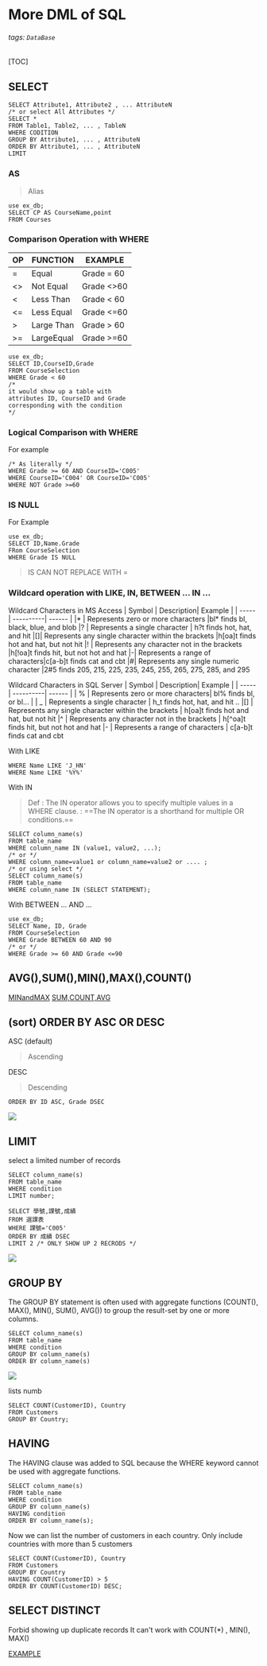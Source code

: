 # More DML of SQL
###### tags: `DataBase`
[TOC]

## SELECT
```sql=
SELECT Attribute1, Attribute2 , ... AttributeN
/* or select All Attributes */
SELECT * 
FROM Table1, Table2, ... , TableN
WHERE CODITION
GROUP BY Attribute1, ... , AttributeN
ORDER BY Attribute1, ... , AttributeN
LIMIT 
```



### AS

> Alias
```sql=
use ex_db;
SELECT CP AS CourseName,point
FROM Courses
```

### Comparison Operation with WHERE
| OP | FUNCTION  | EXAMPLE      |
| -  |  -------  | -------------|
| =  |  Equal    | Grade = 60   |
| <> | Not Equal | Grade <>60   |
| <  | Less Than | Grade < 60   |
| <= | Less Equal| Grade <=60   |
| >  | Large Than| Grade > 60   |
| >= | LargeEqual| Grade >=60   |

```sql=
use ex_db;
SELECT ID,CourseID,Grade
FROM CourseSelection
WHERE Grade < 60
/* 
it would show up a table with 
attributes ID, CourseID and Grade 
corresponding with the condition 
*/
```

### Logical Comparison with WHERE 

For example
```sql=
/* As literally */
WHERE Grade >= 60 AND CourseID='C005'
WHERE CourseID='C004' OR CourseID='C005'
WHERE NOT Grade >=60
```


### IS NULL

For Example
```sas=
use ex_db;
SELECT ID,Name.Grade
FRom CourseSelection
WHERE Grade IS NULL
```
> IS CAN NOT REPLACE WITH =


### Wildcard operation with LIKE, IN, BETWEEN ... IN ...

Wildcard Characters in MS Access
| Symbol | Description| Example |
| -----  |  ----------| ------  |
|* |	Represents zero or more characters	|bl* finds bl, black, blue, and blob
|? |    Represents a single character	    | h?t finds hot, hat, and hit
|[]|	Represents any single character within the brackets |h[oa]t finds hot and hat, but not hit
|! |   Represents any character not in the brackets	|h[!oa]t finds hit, but not hot and hat
|-| Represents a range of characters|c[a-b]t finds cat and cbt
|#|	Represents any single numeric character	|2#5 finds 205, 215, 225, 235, 245, 255, 265, 275, 285, and 295



Wildcard Characters in SQL Server
| Symbol | Description| Example |
| -----  |  ----------| ------  |
| % |	Represents zero or more characters|	bl% finds bl, or bl... |
| _ |   Represents a single character	  | h_t finds hot, hat, and hit .. 
|[] |	Represents any single character within the brackets	| h[oa]t finds hot and hat, but not hit 
|^	|   Represents any character not in the brackets | h[^oa]t finds hit, but not hot and hat
|-  |  Represents a range of characters | 	c[a-b]t finds cat and cbt



With LIKE
```sql=
WHERE Name LIKE 'J_HN'
WHERE Name LIKE '%Y%'
```
With IN
> Def
> : The IN operator allows you to specify multiple values in a WHERE clause.
> : ==The IN operator is a shorthand for multiple OR conditions.==
```sql=
SELECT column_name(s)
FROM table_name
WHERE column_name IN (value1, value2, ...);
/* or */
WHERE column_name=value1 or column_name=value2 or .... ;
/* or using select */
SELECT column_name(s)
FROM table_name
WHERE column_name IN (SELECT STATEMENT);
```

With BETWEEN ... AND ...
```sql=
use ex_db;
SELECT Name, ID, Grade
FROM CourseSelection 
WHERE Grade BETWEEN 60 AND 90 
/* or */
WHERE Grade >= 60 AND Grade <=90
```


## AVG(),SUM(),MIN(),MAX(),COUNT()

[MINandMAX](https://www.w3schools.com/sql/sql_min_max.asp)
[SUM,COUNT,AVG](https://www.w3schools.com/sql/sql_count_avg_sum.asp)

## (sort) ORDER BY ASC OR DESC


ASC (default)
> Ascending

DESC
> Descending

```sql=
ORDER BY ID ASC, Grade DSEC
```
![](https://i.imgur.com/tYINXRX.png)


## LIMIT

select a limited number of records

```sql=
SELECT column_name(s)
FROM table_name
WHERE condition
LIMIT number;
```


```sql=
SELECT 學號,課號,成績
FROM 選課表
WHERE 課號='C005'
ORDER BY 成績 DSEC
LIMIT 2 /* ONLY SHOW UP 2 RECRODS */
```
![](https://i.imgur.com/Ig4xCFO.png)


## GROUP BY
The GROUP BY statement is often used with aggregate functions (COUNT(), MAX(), MIN(), SUM(), AVG()) to group the result-set by one or more columns.

```sql=
SELECT column_name(s)
FROM table_name
WHERE condition
GROUP BY column_name(s)
ORDER BY column_name(s)
```
![](https://i.imgur.com/U1EJCc1.png)


lists numb
```sql=
SELECT COUNT(CustomerID), Country
FROM Customers
GROUP BY Country;
```

## HAVING 

The HAVING clause was added to SQL because the WHERE keyword cannot be used with aggregate functions.

```sql=
SELECT column_name(s)
FROM table_name
WHERE condition
GROUP BY column_name(s)
HAVING condition
ORDER BY column_name(s);
```

Now we can list the number of customers in each country. Only include countries with more than 5 customers
```sql=
SELECT COUNT(CustomerID), Country
FROM Customers
GROUP BY Country
HAVING COUNT(CustomerID) > 5
ORDER BY COUNT(CustomerID) DESC;
```

## SELECT DISTINCT

Forbid showing up duplicate records
It can't work with COUNT(*) , MIN(), MAX()

[EXAMPLE](https://www.w3schools.com/sql/sql_distinct.asp)
